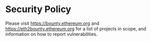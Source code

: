 # Security Policy

Please visit https://bounty.ethereum.org and https://eth2bounty.ethereum.org for a list of projects in scope, and information on how to report vulnerabilities.
